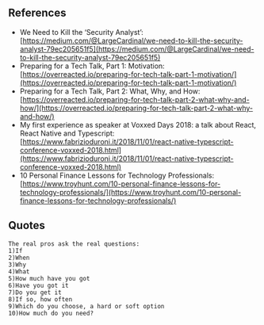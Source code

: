## References
- We Need to Kill the ‘Security Analyst’: [https://medium.com/@LargeCardinal/we-need-to-kill-the-security-analyst-79ec205651f5](https://medium.com/@LargeCardinal/we-need-to-kill-the-security-analyst-79ec205651f5)
- Preparing for a Tech Talk, Part 1: Motivation: [https://overreacted.io/preparing-for-tech-talk-part-1-motivation/](https://overreacted.io/preparing-for-tech-talk-part-1-motivation/)
- Preparing for a Tech Talk, Part 2: What, Why, and How: [https://overreacted.io/preparing-for-tech-talk-part-2-what-why-and-how/](https://overreacted.io/preparing-for-tech-talk-part-2-what-why-and-how/)
- My first experience as speaker at Voxxed Days 2018: a talk about React, React Native and Typescript: [https://www.fabrizioduroni.it/2018/11/01/react-native-typescript-conference-voxxed-2018.html](https://www.fabrizioduroni.it/2018/11/01/react-native-typescript-conference-voxxed-2018.html)
- 10 Personal Finance Lessons for Technology Professionals: [https://www.troyhunt.com/10-personal-finance-lessons-for-technology-professionals/](https://www.troyhunt.com/10-personal-finance-lessons-for-technology-professionals/)

## Quotes
```
The real pros ask the real questions:
1)If
2)When
3)Why
4)What
5)How much have you got
6)Have you got it
7)Do you get it
8)If so, how often
9)Which do you choose, a hard or soft option
10)How much do you need?
```

